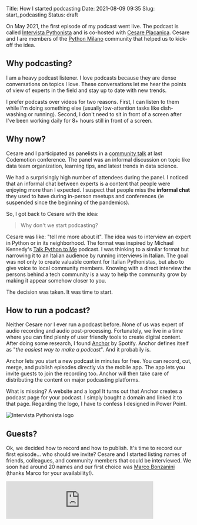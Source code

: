 Title: How I started podcasting
Date: 2021-08-09 09:35
Slug: start_podcasting
Status: draft

On May 2021, the first episode of my podcast went live. The podcast is called [Intervista Pythonista](http://intervistapythonista.com/) and is co-hosted with [Cesare Placanica](https://it.linkedin.com/in/cesare-placanica). Cesare and I are members of the [Python Milano](http://milano.python.it/) community that helped us to kick-off the idea.

## Why podcasting?

I am a heavy podcast listener. I love podcasts because they are dense conversations on topics I love. These conversations let me hear the points of view of experts in the field and stay up to date with new trends.

I prefer podcasts over videos for two reasons. First, I can listen to them while I'm doing something else (usually low-attention tasks like dish-washing or running). Second, I don't need to sit in front of a screen after I've been working daily for 8+ hours still in front of a screen.

## Why now?

Cesare and I participated as panelists in a [community talk](https://talks.codemotion.com/panel-online---stories-of-python-and-dat) at last Codemotion conference. The panel was an informal discussion on topic like data team organization, learning tips, and latest trends in data science.

We had a surprisingly high number of attendees during the panel. I noticed that an informal chat between experts is a content that people were enjoying more than I expected. I suspect that people miss the **informal chat** they used to have during in-person meetups and conferences (ie suspended since the beginning of the pandemics).

So, I got back to Cesare with the idea:

> Why don't we start podcasting?

Cesare was like: "tell me more about it". The idea was to interview an expert in Python or in its neighborhood. The format was inspired by Michael Kennedy's [Talk Python to Me](https://talkpython.fm/) podcast. I was thinking to a similar format but narrowing it to an Italian audience by running interviews in Italian. The goal was not only to create valuable content for Italian Pythonistas, but also to give voice to local community members. Knowing with a direct interview the persons behind a tech community is a way to help the community grow by making it appear somehow closer to you.

The decision was taken. It was time to start.

## How to run a podcast?

Neither Cesare nor I ever run a podcast before. None of us was expert of audio recording and audio post-processing. Fortunately, we live in a time where you can find plenty of user friendly tools to create digital content. After doing some research, I found [Anchor](https://anchor.fm/) by Spotify. Anchor defines itself as "_the easiest way to make a podcast_". And it probabily is.

Anchor lets you start a new podcast in minutes for free. You can record, cut, merge, and publish episodes directly via the mobile app. The app lets you invite guests to join the recording too. Anchor will then take care of distributing the content on major podcasting platforms.

What is missing? A website and a logo! It turns out that Anchor creates a podcast page for your podcast. I simply bought a domain and linked it to that page. Regarding the logo, I have to confess I designed in Power Point.

![Intervista Pythonista logo]({static}/images/intervista_pythonista.png)

## Guests?

Ok, we decided how to record and how to publish. It's time to record our first episode... who should we invite? Cesare and I started listing names of friends, colleagues, and community members that could be interviewed. We soon had around 20 names and our first choice was [Marco Bonzanini](https://marcobonzanini.com/category/podcast/) (thanks Marco for your availability!).

<iframe src="https://anchor.fm/marco-santoni/embed/episodes/Ep-1-Diventare-imprenditori-di-se-stessi-con-NLP-e10a9g9/a-a5fjhcg" height="102px" width="400px" frameborder="0" scrolling="no"></iframe>

